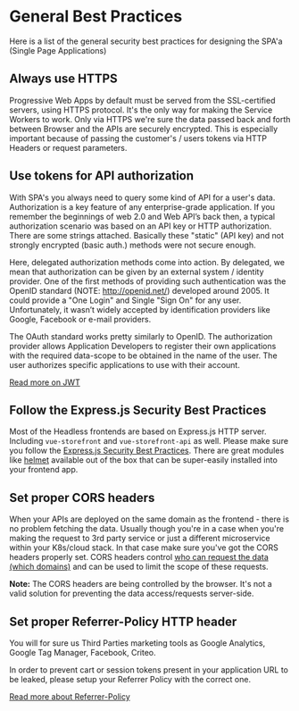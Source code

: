 # General Best Practices

Here is a list of the general security best practices for designing the SPA'a (Single Page Applications)

## Always use HTTPS

Progressive Web Apps by default must be served from the SSL-certified servers, using HTTPS protocol. It's the only way for making the Service Workers to work. Only via HTTPS we're sure the data passed back and forth between Browser and the APIs are securely encrypted. This is especially important because of passing the customer's / users tokens via HTTP Headers or request parameters.

## Use tokens for API authorization

With SPA's you always need to query some kind of API for a user's data. Authorization is a key feature of any enterprise-grade application. If you remember the beginnings of web 2.0 and Web API’s back then, a typical authorization scenario was based on an API key or HTTP authorization. There are some strings attached. Basically these "static" (API key) and not strongly encrypted (basic auth.) methods were not secure enough.

Here, delegated authorization methods come into action. By delegated, we mean that authorization can be given by an external system / identity provider. One of the first methods of providing such authentication was the OpenID standard (NOTE: http://openid.net/) developed around 2005. It could provide a "One Login" and Single "Sign On" for any user. Unfortunately, it wasn’t widely accepted by identification providers like Google, Facebook or e-mail providers.

The OAuth standard works pretty similarly to OpenID. The authorization provider allows Application Developers to register their own applications with the required data-scope to be obtained in the name of the user. The user authorizes specific applications to use with their account. 

[Read more on JWT](https://microservicesbook.org/ch5-related-techniques.html#json-web-tokens-jwt)

## Follow the Express.js Security Best Practices

Most of the Headless frontends are based on Express.js HTTP server. Including `vue-storefront` and `vue-storefront-api` as well. Please make sure you follow the [Express.js Security Best Practices](https://expressjs.com/en/advanced/best-practice-security.html). There are great modules like [helmet](https://www.npmjs.com/package/helmet) available out of the box that can be super-easily installed into your frontend app.

## Set proper CORS headers

When your APIs are deployed on the same domain as the frontend - there is no problem fetching the data. Usually though you're in a case when you're making the request to 3rd party service or just a different microservice within your K8s/cloud stack. In that case make sure you've got the CORS headers properly set. CORS headers control [who can request the data (which domains)](https://developer.mozilla.org/en-US/docs/Web/HTTP/Headers/Access-Control-Allow-Origin) and can be used to limit the scope of these requests.

**Note:** The CORS headers are being controlled by the browser. It's not a valid solution for preventing the data access/requests server-side.

## Set proper Referrer-Policy HTTP header

You will for sure us Third Parties marketing tools as Google Analytics, Google Tag Manager, Facebook, Criteo.

In order to prevent cart or session tokens present in your application URL to be leaked, please setup your Referrer Policy with the correct one.

[Read more about Referrer-Policy](https://developer.mozilla.org/en-US/docs/Web/HTTP/Headers/Referrer-Policy)
